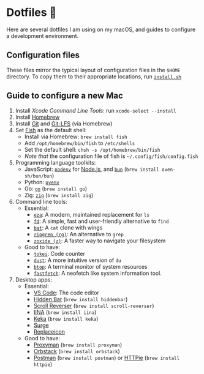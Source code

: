 # Dotfiles 🌚

Here are several dotfiles I am using on my macOS, and guides to configure a development environment.

## Configuration files

These files mirror the typical layout of configuration files in the `$HOME` directory. To copy them to their appropriate locations, run [`install.sh`](./install.sh)

## Guide to configure a new Mac

1. Install _Xcode Command Line Tools_: run `xcode-select --install`
2. Install [Homebrew](https://brew.sh)
3. Install [Git](https://git-scm.com) and [Git-LFS](https://git-lfs.github.com) (via Homebrew)
4. Set [Fish](https://fishshell.com) as the default shell:
   - Install via Homebrew: `brew install fish`
   - Add `/opt/homebrew/bin/fish` to `/etc/shells`
   - Set the default shell: `chsh -s /opt/homebrew/bin/fish`
   - _Note that_ the configuration file of fish is `~/.config/fish/config.fish`
5. Programming language toolkits:
   - JavaScript: [`nodenv`](https://github.com/nodenv/nodenv) for [Node.js](https://nodejs.org), and [`bun`](https://bun.sh) (`brew install oven-sh/bun/bun`)
   - Python: [`pyenv`](https://github.com/pyenv/pyenv)
   - Go: [`go`](https://go.dev) (`brew install go`)
   <!-- - Rust: [`rustup`](https://rustup.rs/) -->
   - Zig: [`zig`](https://ziglang.org) (`brew install zig`)
6. Command line tools:
   - Essential:
      - [`eza`](https://github.com/eza-community/eza): A modern, maintained replacement for `ls`
      - [`fd`](https://github.com/sharkdp/fd): A simple, fast and user-friendly alternative to `find`
      - [`bat`](https://github.com/sharkdp/bat): A `cat` clone with wings
      - [`ripgrep (rg)`](https://github.com/BurntSushi/ripgrep): An alternative to `grep`
      - [`zoxide (z)`](https://github.com/ajeetdsouza/zoxide): A faster way to navigate your filesystem
   - Good to have:
      - [`tokei`](https://github.com/XAMPPRocky/tokei): Code counter
      - [`dust`](https://github.com/bootandy/dust): A more intuitive version of `du`
      - [`btop`](https://github.com/aristocratos/btop): A terminal monitor of system resources
      - [`fastfetch`](https://github.com/fastfetch-cli/fastfetch): A neofetch like system information tool.
7. Desktop apps:
   - Essential:
      - [VS Code](https://code.visualstudio.com): The code editor
      - [Hidden Bar](https://github.com/dwarvesf/hidden) (`brew install hiddenbar`)
      - [Scroll Reverser](https://pilotmoon.com/scrollreverser/) (`brew install scroll-reverser`)
      - [IINA](https://iina.io/) (`brew install iina`)
      - [Keka](https://keka.io/) (`brew install keka`)
      - [Surge](https://nssurge.com/)
      - [Replaceicon](https://replacicon.app/)
   - Good to have:
      - [Proxyman](https://proxyman.io/) (`brew install proxyman`)
      - [Orbstack](https://orbstack.dev/) (`brew install orbstack`)
      - [Postman](https://postman.com/) (`brew install postman`) or [HTTPie](https://httpie.io/) (`brew install httpie`)
    
